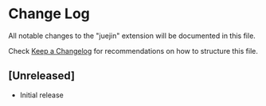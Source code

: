 # Change Log

All notable changes to the "juejin" extension will be documented in this file.

Check [Keep a Changelog](http://keepachangelog.com/) for recommendations on how to structure this file.

## [Unreleased]

- Initial release